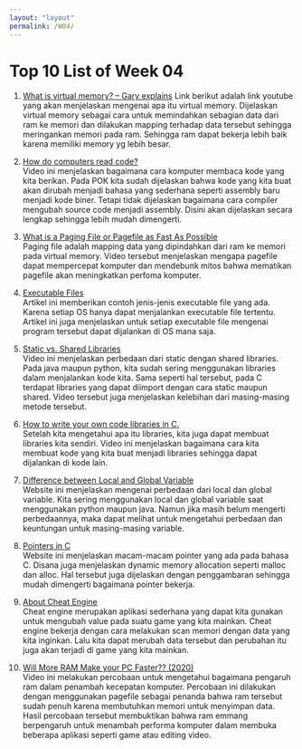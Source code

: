 ```yaml
---
layout: "layout"
permalink: /W04/
---
```


# Top 10 List of Week 04

1. [What is virtual memory? – Gary explains](https://www.youtube.com/watch?v=2quKyPnUShQ)<bri>
Link berikut adalah link youtube yang akan menjelaskan mengenai apa itu virtual memory. Dijelaskan virtual memory sebagai cara untuk memindahkan sebagian data dari ram ke memori dan dilakukan mapping terhadap data tersebut sehingga meringankan memori pada ram. Sehingga ram dapat bekerja lebih baik karena memiliki memory yg lebih besar.

2. [How do computers read code?](https://www.youtube.com/watch?v=QXjU9qTsYCc)<br>
Video ini menjelaskan bagaimana cara komputer membaca kode yang kita berikan. Pada POK kita sudah dijelaskan bahwa kode yang kita buat akan dirubah menjadi bahasa yang sederhana seperti assembly baru menjadi kode biner. Tetapi tidak dijelaskan bagaimana cara compiler mengubah source code menjadi assembly. Disini akan dijelaskan secara lengkap sehingga lebih mudah dimengerti.
 

3. [What is a Paging File or Pagefile as Fast As Possible](https://www.youtube.com/watch?v=1VDP5TCAK2c)<br>
Paging file adalah mapping data yang dipindahkan dari ram ke memori pada virtual memory. Video tersebut menjelaskan mengapa pagefile dapat mempercepat komputer dan mendebunk mitos bahwa mematikan pagefile akan meningkatkan perfoma komputer.


4. [Executable Files](https://fileinfo.com/filetypes/executable)<br>
Artikel ini memberikan contoh jenis-jenis executable file yang ada. Karena setiap OS hanya dapat menjalankan executable file tertentu. Artikel ini juga menjelaskan untuk setiap executable file mengenai program tersebut dapat dijalankan di OS mana saja.


5. [Static vs. Shared Libraries](https://www.youtube.com/watch?v=-vp9cFQCQCo)<br>
Video ini menjelaskan perbedaan dari static dengan shared libraries. Pada java maupun python, kita sudah sering menggunakan libraries dalam menjalankan kode kita. Sama seperti hal tersebut, pada C terdapat libraries yang dapat diimport dengan cara static maupun shared. Video tersebut juga menjelaskan kelebihan dari masing-masing metode tersebut.


6. [How to write your own code libraries in C.](https://www.youtube.com/watch?v=JbHmin2Wtmc)<br>
Setelah kita mengetahui apa itu libraries, kita juga dapat membuat libraries kita sendiri. Video ini menjelaskan bagaimana cara kita membuat kode yang kita buat menjadi libraries sehingga dapat dijalankan di kode lain.

7. [Difference between Local and Global Variable](https://www.guru99.com/local-vs-global-variable.html)<br>
Website ini menjelaskan mengenai perbedaan dari local dan global variable. Kita sering menggunakan local dan global variable saat menggunakan python maupun java. Namun jika masih belum mengerti perbedaannya, maka dapat melihat untuk mengetahui perbedaan dan keuntungan untuk masing-masing variable.

8. [Pointers in C](https://www.log2base2.com/C/pointer/computer-memory-address-basics.html)<br>
Website ini menjelaskan macam-macam pointer yang ada pada bahasa C. Disana juga menjelaskan dynamic memory allocation seperti malloc dan alloc. Hal tersebut juga dijelaskan dengan penggambaran sehingga mudah dimengerti bagaimana pointer bekerja.

9. [About Cheat Engine](https://www.cheatengine.org/aboutce.php)<br>
Cheat engine merupakan aplikasi sederhana yang dapat kita gunakan untuk mengubah value pada suatu game yang kita mainkan. Cheat engine bekerja dengan cara melakukan scan memori dengan data yang kita inginkan. Lalu kita dapat merubah data tersebut dan perubahan itu juga akan terjadi di game yang kita mainkan.

10. [Will More RAM Make your PC Faster?? (2020)](https://www.youtube.com/watch?v=kUFWalEf31w)<br>
Video ini melakukan percobaan untuk mengetahui bagaimana pengaruh ram dalam penambah kecepatan komputer. Percobaan ini dilakukan dengan menggunakan pagefile sebagai penanda bahwa ram tersebut sudah penuh karena membutuhkan memori untuk menyimpan data. Hasil percobaan tersebut membuktikan bahwa ram emmang berpengaruh untuk menambah performa komputer dalam membuka beberapa aplikasi seperti game atau editing video.
